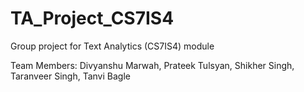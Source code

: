 # TA_Project_CS7IS4
 Group project for Text Analytics (CS7IS4) module 
 
 
 Team Members: Divyanshu Marwah, Prateek Tulsyan, Shikher Singh, Taranveer Singh, Tanvi Bagle

